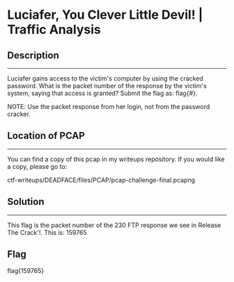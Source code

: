 # Luciafer, You Clever Little Devil! | Traffic Analysis

## Description
- - -
Luciafer gains access to the victim's computer by using the cracked password. What is the packet number of the response by the victim's system, saying that access is granted? Submit the flag as: flag{#}.

NOTE: Use the packet response from her login, not from the password cracker.

## Location of PCAP
- - -
You can find a copy of this pcap in my writeups repository. If you would like a copy, please go to:

ctf-writeups/DEADFACE/files/PCAP/pcap-challenge-final.pcapng


## Solution
- - -
This flag is the packet number of the 230 FTP response we see in Release The Crack'!. This is: 159765

## Flag
flag{159765}